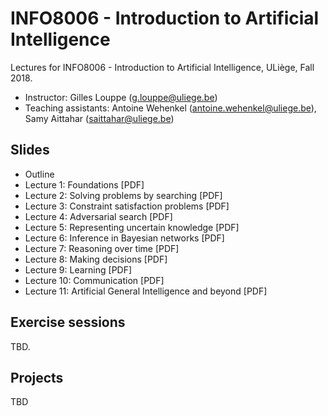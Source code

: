 # INFO8006 - Introduction to Artificial Intelligence

Lectures for INFO8006 - Introduction to Artificial Intelligence, ULiège, Fall 2018.

- Instructor: Gilles Louppe ([g.louppe@uliege.be](mailto:g.louppe@uliege.be))
- Teaching assistants: Antoine Wehenkel ([antoine.wehenkel@uliege.be](antoine.wehenkel@uliege.be)), Samy Aittahar ([saittahar@uliege.be](mailto:saittahar@uliege.be))

## Slides

- Outline
- Lecture 1: Foundations [PDF]
- Lecture 2: Solving problems by searching [PDF]
- Lecture 3: Constraint satisfaction problems [PDF]
- Lecture 4: Adversarial search [PDF]
- Lecture 5: Representing uncertain knowledge [PDF]
- Lecture 6: Inference in Bayesian networks [PDF]
- Lecture 7: Reasoning over time [PDF]
- Lecture 8: Making decisions [PDF]
- Lecture 9: Learning [PDF]
- Lecture 10: Communication [PDF]
- Lecture 11: Artificial General Intelligence and beyond [PDF]

## Exercise sessions

TBD.

## Projects

TBD
